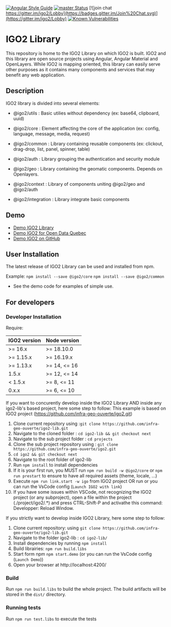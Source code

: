 [![Angular Style Guide](https://mgechev.github.io/angular2-style-guide/images/badge.svg)](https://angular.io/styleguide)
[![master Status](https://github.com/infra-geo-ouverte/igo2-lib/workflows/complete/badge.svg)](https://github.com/infra-geo-ouverte/igo2-lib/actions?query=workflow/complete)
[![join chat https://gitter.im/igo2/Lobby](https://badges.gitter.im/Join%20Chat.svg)](https://gitter.im/igo2/Lobby)
[![Known Vulnerabilities](https://snyk.io/test/github/infra-geo-ouverte/igo2-lib/badge.svg)](https://snyk.io/test/github/infra-geo-ouverte/igo2-lib)

# IGO2 Library

This repository is home to the IGO2 Library on which IGO2 is built. IGO2 and this library are open source projects using Angular, Angular Material and OpenLayers. While IGO2 is mapping oriented, this library can easily serve other purposes as it contains many components and services that may benefit any web application.

## Description

IGO2 library is divided into several elements:

- @igo2/utils : Basic utilies without dependency (ex: base64, clipboard, uuid)

- @igo2/core : Element affecting the core of the application (ex: config, language, message, media, request)

- @igo2/common : Library containing reusable components (ex: clickout, drag-drop, list, panel, spinner, table)

- @igo2/auth : Library grouping the authentication and security module

- @igo2/geo : Library containing the geomatic components. Depends on Openlayers.

- @igo2/context : Library of components uniting @igo2/geo and @igo2/auth

- @igo2/integration : Library integrate basic components

## Demo

- [Demo IGO2 Library](https://infra-geo-ouverte.github.io/igo2-lib/)
- [Demo IGO2 for Open Data Quebec](https://geoegl.msp.gouv.qc.ca/igo2/apercu-qc/)
- [Demo IGO2 on GitHub](https://github.com/infra-geo-ouverte/igo2#table-of-content-english)

## User Installation

The latest release of IGO2 Library can be used and installed from npm.

Example:
`npm install --save @igo2/core`
`npm install --save @igo2/common`

- See the demo code for examples of simple use.

## For developers

### Developer Installation

Require:

| IGO2 version | Node version |
| ------------ | ------------ |
| >= 16.x      | >= 18.10.0   |
| >= 1.15.x    | >= 16.19.x   |
| >= 1.13.x    | >= 14, <= 16 |
|  1.5.x       | >= 12, <= 14 |
| < 1.5.x      | >= 8, <= 11  |
| 0.x.x        | >= 6, <= 10  |

If you want to concurently develop inside the IGO2 Library AND inside any igo2-lib's based project, here some step to follow:
This example is based on IGO2 project (https://github.com/infra-geo-ouverte/igo2.git)

1.  Clone current repository using :`git clone https://github.com/infra-geo-ouverte/igo2-lib.git`
2.  Navigate to the cloned folder : `cd igo2-lib && git checkout next`
3.  Navigate to the sub project folder : `cd projects`
4.  Clone the sub project repository using : `git clone https://github.com/infra-geo-ouverte/igo2.git`
5. `cd igo2 && git checkout next`
6.  Navigate to the root folder of igo2-lib
7.  Run `npm install` to install dependencies
8.  If it is your first run, you MUST run `npm run build -w @igo2/core` or `npm run prestart` to ensure to have all required assets (theme, locale, ...)
9. Execute `npm run link.start -w igo` from IGO2 project OR run or you can run the VsCode config (`Launch IGO2 with link`)
10. If you have some issues within VSCode, not recognizing the IGO2 project (or any subproject), open a file within the project (./project/igo2/.*) and press CTRL-Shift-P and activathe this command: Developper: Reload Window.


If you strictly want to develop inside IGO2 Library, here some step to follow:

1.  Clone current repository: using `git clone https://github.com/infra-geo-ouverte/igo2-lib.git`
2.  Navigate to the folder igo2-lib : `cd igo2-lib/`
3.  Install dependencies by running `npm install`
3.  Build librairies: `npm run build.libs`
4.  Start form npm `npm start.demo` (or you can run the VsCode config (`Launch Demo`))
5.  Open your browser at http://localhost:4200/

### Build

Run `npm run build.libs` to build the whole project. The build artifacts will be stored in the `dist/` directory.

### Running tests

Run `npm run test.libs` to execute the tests
